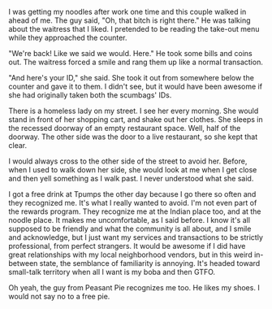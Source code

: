 I was getting my noodles after work one time and this couple walked in ahead of me. The guy said, "Oh, that bitch is right there." He was talking about the waitress that I liked. I pretended to be reading the take-out menu while they approached the counter.

"We're back! Like we said we would. Here." He took some bills and coins out. The waitress forced a smile and rang them up like a normal transaction.

"And here's your ID," she said. She took it out from somewhere below the counter and gave it to them. I didn't see, but it would have been awesome if she had originally taken both the scumbags' IDs.

There is a homeless lady on my street. I see her every morning. She would stand in front of her shopping cart, and shake out her clothes. She sleeps in the recessed doorway of an empty restaurant space. Well, half of the doorway. The other side was the door to a live restaurant, so she kept that clear.

I would always cross to the other side of the street to avoid her. Before, when I used to walk down her side, she would look at me when I get close and then yell something as I walk past. I never understood what she said.

I got a free drink at Tpumps the other day because I go there so often and they recognized me. It's what I really wanted to avoid. I'm not even part of the rewards program. They recognize me at the Indian place too, and at the noodle place. It makes me uncomfortable, as I said before. I know it's all supposed to be friendly and what the community is all about, and I smile and acknowledge, but I just want my services and transactions to be strictly professional, from perfect strangers. It would be awesome if I did have great relationships with my local neighborhood vendors, but in this weird in-between state, the semblance of familiarity is annoying. It's headed toward small-talk territory when all I want is my boba and then GTFO.

Oh yeah, the guy from Peasant Pie recognizes me too. He likes my shoes. I would not say no to a free pie.
